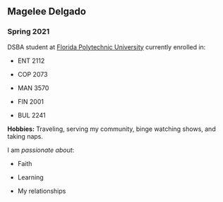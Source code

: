 ## Magelee Delgado

### Spring 2021 

DSBA student at [Florida Polytechnic University](https://www.floridapoly.edu) currently enrolled in: 

- ENT 2112

- COP 2073

- MAN 3570

- FIN 2001

- BUL 2241

**Hobbies:** Traveling, serving my community, binge watching shows, and taking naps.

I am _passionate about_: 

- Faith

- Learning

- My relationships
